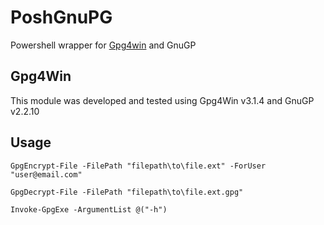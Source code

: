 # PoshGnuPG

Powershell wrapper for [Gpg4win](https://www.gpg4win.org/) and GnuGP

## Gpg4Win

This module was developed and tested using Gpg4Win v3.1.4 and GnuGP v2.2.10

## Usage

```{posh}
GpgEncrypt-File -FilePath "filepath\to\file.ext" -ForUser "user@email.com"
```

```{posh}
GpgDecrypt-File -FilePath "filepath\to\file.ext.gpg"
```

```{posh}
Invoke-GpgExe -ArgumentList @("-h")
```
